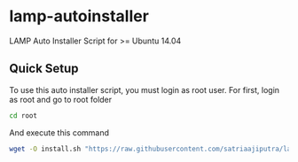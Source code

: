 # lamp-autoinstaller
LAMP Auto Installer Script for >= Ubuntu 14.04

## Quick Setup
To use this auto installer script, you must login as root user.
For first, login as root and go to root folder
```bash
cd root
```
And execute this command
```bash
wget -O install.sh "https://raw.githubusercontent.com/satriaajiputra/lamp-autoinstaller/master/src/ubuntu/install.sh" && chmod +x install.sh && ./install.sh
```
